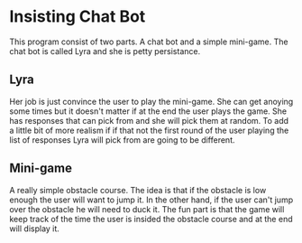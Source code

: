 # Insisting Chat Bot
This program consist of two parts. A chat bot and a simple mini-game. The chat bot is called Lyra and she is petty persistance.

## Lyra
Her job is just convince the user to play the mini-game. She can get anoying some times but it doesn't matter if at the end the user plays the game. She has responses that can pick from and she will pick them at random. To add a little bit of more realism if if that not the first round of the user playing the list of responses Lyra will pick from are going to be different.

## Mini-game
A really simple obstacle course. The idea is that if the obstacle is low enough the user will want to jump it. In the other hand, if the user can't jump over the obstacle he will need to duck it. The fun part is that the game will keep track of the time the user is insided the obstacle course and at the end will display it.